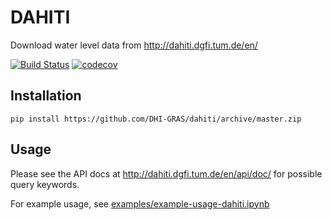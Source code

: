 # DAHITI

Download water level data from http://dahiti.dgfi.tum.de/en/

[![Build Status](https://travis-ci.org/DHI-GRAS/dahiti.svg?branch=master)](https://travis-ci.org/DHI-GRAS/dahiti) [![codecov](https://codecov.io/gh/DHI-GRAS/dahiti/branch/master/graph/badge.svg)](https://codecov.io/gh/DHI-GRAS/dahiti)

## Installation

```
pip install https://github.com/DHI-GRAS/dahiti/archive/master.zip
```

## Usage

Please see the API docs at http://dahiti.dgfi.tum.de/en/api/doc/ for possible query keywords.

For example usage, see [examples/example-usage-dahiti.ipynb](https://github.com/DHI-GRAS/dahiti/blob/master/examples/example-usage-dahiti.ipynb)
